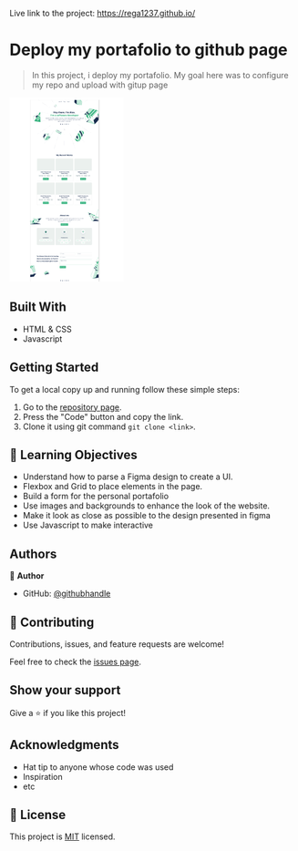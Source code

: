 Live link to the project: https://rega1237.github.io/

# Deploy my portafolio to github page

> In this project, i deploy my portafolio. My goal here was to configure my repo and upload with gitup page

 ![screenshot](images/desktop-view.png)

## Built With

- HTML & CSS
- Javascript

## Getting Started

To get a local copy up and running follow these simple steps:

1. Go to the [repository page](https://github.com/rega1237/Portfolio-setup-and-mobile-version-skeleton).
2. Press the "Code" button and copy the link.
3. Clone it using git command `git clone <link>`.

## :blue_book: Learning Objectives

- Understand how to parse a Figma design to create a UI.
- Flexbox and Grid to place elements in the page.
- Build a form for the personal portafolio
- Use images and backgrounds to enhance the look of the website.
- Make it look as close as possible to the design presented in figma
- Use Javascript to make interactive

## Authors

👤 **Author**

- GitHub: [@githubhandle](https://github.com/rega1237)

## 🤝 Contributing

Contributions, issues, and feature requests are welcome!

Feel free to check the [issues page](../../issues/).

## Show your support

Give a ⭐️ if you like this project!

## Acknowledgments

- Hat tip to anyone whose code was used
- Inspiration
- etc

## 📝 License

This project is [MIT](./MIT.md) licensed.